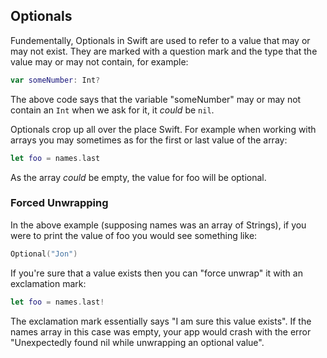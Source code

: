  ## Optionals

Fundementally, Optionals in Swift are used to refer to a value that may or may not exist. They are marked with a question mark and the type that the value may or may not contain, for example: 

```swift
var someNumber: Int?
```

The above code says that the variable "someNumber" may or may not contain an ```Int``` when we ask for it, it *could* be ```nil```. 

Optionals crop up all over the place Swift. For example when working with arrays you may sometimes as for the first or last value of the array: 

```swift
let foo = names.last
```
As the array *could* be empty, the value for foo will be optional. 

### Forced Unwrapping

In the above example (supposing names was an array of Strings), if you were to print the value of foo you would see something like: 

```swift
Optional("Jon")
```

If you're sure that a value exists then you can "force unwrap" it with an exclamation mark: 

```swift
let foo = names.last!
```

The exclamation mark essentially says "I am sure this value exists". If the names array in this case was empty, your app would crash with the error "Unexpectedly found nil while unwrapping an optional value".
